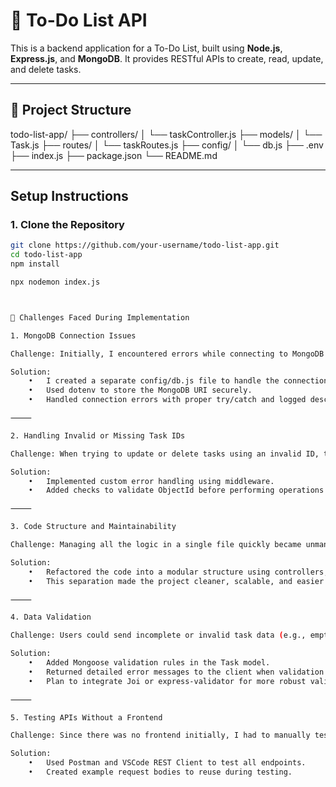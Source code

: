 # 📝 To-Do List API

This is a backend application for a To-Do List, built using **Node.js**, **Express.js**, and **MongoDB**. It provides RESTful APIs to create, read, update, and delete tasks.

---

## 📁 Project Structure
todo-list-app/
├── controllers/
│   └── taskController.js
├── models/
│   └── Task.js
├── routes/
│   └── taskRoutes.js
├── config/
│   └── db.js
├── .env
├── index.js
├── package.json
└── README.md


---

##  Setup Instructions

### 1. Clone the Repository

```bash
git clone https://github.com/your-username/todo-list-app.git
cd todo-list-app
npm install

npx nodemon index.js



🧠 Challenges Faced During Implementation

1. MongoDB Connection Issues

Challenge: Initially, I encountered errors while connecting to MongoDB using Mongoose, especially when switching between local MongoDB and MongoDB Atlas.

Solution:
	•	I created a separate config/db.js file to handle the connection logic.
	•	Used dotenv to store the MongoDB URI securely.
	•	Handled connection errors with proper try/catch and logged descriptive messages to quickly debug.

⸻

2. Handling Invalid or Missing Task IDs

Challenge: When trying to update or delete tasks using an invalid ID, the server responded with generic or unclear errors.

Solution:
	•	Implemented custom error handling using middleware.
	•	Added checks to validate ObjectId before performing operations using mongoose.Types.ObjectId.isValid(id).

⸻

3. Code Structure and Maintainability

Challenge: Managing all the logic in a single file quickly became unmanageable.

Solution:
	•	Refactored the code into a modular structure using controllers, routes, and models.
	•	This separation made the project cleaner, scalable, and easier to debug.

⸻

4. Data Validation

Challenge: Users could send incomplete or invalid task data (e.g., empty title, wrong date format).

Solution:
	•	Added Mongoose validation rules in the Task model.
	•	Returned detailed error messages to the client when validation failed.
	•	Plan to integrate Joi or express-validator for more robust validation in the future.

⸻

5. Testing APIs Without a Frontend

Challenge: Since there was no frontend initially, I had to manually test each route.

Solution:
	•	Used Postman and VSCode REST Client to test all endpoints.
	•	Created example request bodies to reuse during testing.